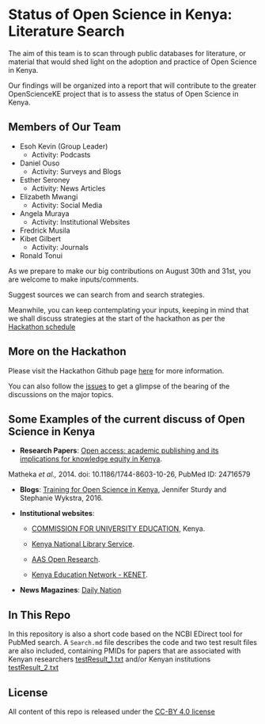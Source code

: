 # Status of Open Science in Kenya: Literature Search

The aim of this team is to scan through public databases for literature, or material that would shed light on the adoption and practice of Open Science in Kenya.

Our findings will be organized into a report that will contribute to the greater OpenScienceKE project that is to assess the status of Open Science in Kenya.

## Members of Our Team
* Esoh Kevin (Group Leader)
  * Activity: Podcasts
* Daniel Ouso 
  * Activity: Surveys and Blogs
* Esther Seroney 
  * Activity: News Articles
* Elizabeth Mwangi 
  * Activity: Social Media
* Angela Muraya 
  * Activity: Institutional Websites
* Fredrick Musila
* Kibet Gilbert 
  * Activity: Journals
* Ronald Tonui

As we prepare to make our big contributions on August 30th and 31st, you are welcome to make inputs/comments.

Suggest sources we can search from and search strategies. 

Meanwhile, you can keep contemplating your inputs, keeping in mind that we shall discuss strategies at the start of the hackathon as per the [Hackathon schedule](https://github.com/BioinfoNet/OpenScienceKEHackathon/blob/master/hackathonschedule.md)

## More on the Hackathon
Please visit the Hackathon Github page [here](https://github.com/BioinfoNet/OpenScienceKEHackathon) for more information.

You can also follow the [issues](https://github.com/BioinfoNet/OpenScienceKEHackathon/issues) to get a glimpse of the bearing of the discussions on the major topics.

## Some Examples of the current discuss of Open Science in Kenya
* **Research Papers**: [Open access: academic publishing and its implications for knowledge equity in Kenya](https://www.ncbi.nlm.nih.gov/pmc/articles/PMC4046522/). 

Matheka _et al.,_ 2014. doi:  10.1186/1744-8603-10-26, PubMed ID: 24716579

* **Blogs**: [Training for Open Science in Kenya](https://www.poverty-action.org/blog/training-open-science-kenya), Jennifer Sturdy and Stephanie Wykstra, 2016.

* **Institutional websites**:

  * [COMMISSION FOR UNIVERSITY EDUCATION](http://www.cue.or.ke/index.php/services/library-information-services/open-access-resources), Kenya.

  * [Kenya National Library Service](http://www.knls.ac.ke/index.php/open-access-databases).

  * [AAS Open Research](https://aasopenresearch.org/).

  * [Kenya Education Network - KENET](https://kenet.or.ke/blog/admin/kenet-hosts-open-science-workshop).

  
* **News Magazines**: [Daily Nation](https://www.nation.co.ke/health/Platform-aims-to-boost-Africas-science-footprint/3476990-4204786-bldbyiz/index.html)

## In This Repo
In this repository is also a short code based on the NCBI EDirect tool for PubMed search. A ```Search.md``` file describes the code and two test result files are also included, containing PMIDs for papers that are associated with Kenyan researchers [testResult_1.txt](https://github.com/BioinfoNet/Status-of-OpenScienceKE-LiteratureSearch/blob/master/testResult_1.txt) and/or Kenyan institutions [testResult_2.txt](https://github.com/BioinfoNet/Status-of-OpenScienceKE-LiteratureSearch/blob/master/testResult_2.txt)

## License
All content of this repo is released under the [CC-BY 4.0 license](https://creativecommons.org/licenses/by/4.0/legalcode)

